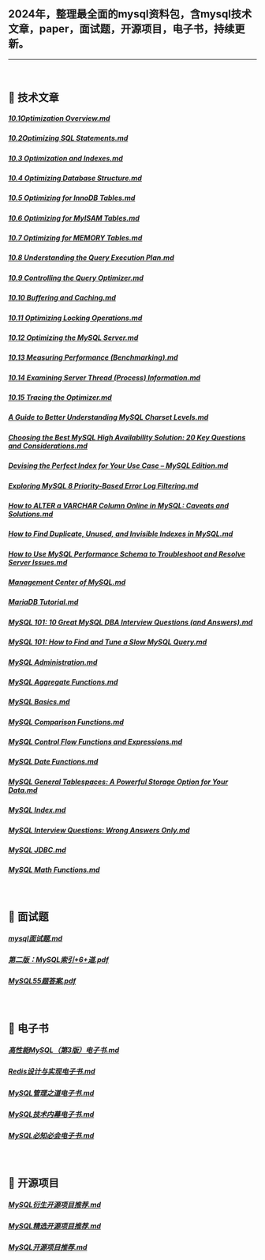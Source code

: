 ## 2024年，整理最全面的mysql资料包，含mysql技术文章，paper，面试题，开源项目，电子书，持续更新。
----

<br/>

<h2 id="nav_7">🌅 技术文章</h2>


##### [10.1Optimization Overview.md](https://github.com/0voice/mysql_document/blob/main/10.1Optimization%20Overview.md)
##### [10.2Optimizing SQL Statements.md](https://github.com/0voice/mysql_document/blob/main/10.2Optimizing%20SQL%20Statements.md)
##### [10.3 Optimization and Indexes.md](https://github.com/0voice/mysql_document/blob/main/10.3%20Optimization%20and%20Indexes.md)
##### [10.4 Optimizing Database Structure.md](https://github.com/0voice/mysql_document/blob/main/10.4%20Optimizing%20Database%20Structure.md)
##### [10.5 Optimizing for InnoDB Tables.md](https://github.com/0voice/mysql_document/blob/main/10.5%20Optimizing%20for%20InnoDB%20Tables.md)
##### [10.6 Optimizing for MyISAM Tables.md](https://github.com/0voice/mysql_document/blob/main/10.6%20Optimizing%20for%20MyISAM%20Tables.md)
##### [10.7 Optimizing for MEMORY Tables.md](https://github.com/0voice/mysql_document/blob/main/10.7%20Optimizing%20for%20MEMORY%20Tables.md)
##### [10.8 Understanding the Query Execution Plan.md](https://github.com/0voice/mysql_document/blob/main/10.8%20Understanding%20the%20Query%20Execution%20Plan.md)
##### [10.9 Controlling the Query Optimizer.md](https://github.com/0voice/mysql_document/blob/main/10.9%20Controlling%20the%20Query%20Optimizer.md)
##### [10.10 Buffering and Caching.md](https://github.com/0voice/mysql_document/blob/main/10.10%20Buffering%20and%20Caching.md)
##### [10.11 Optimizing Locking Operations.md](https://github.com/0voice/mysql_document/blob/main/10.11%20Optimizing%20Locking%20Operations.md)
##### [10.12 Optimizing the MySQL Server.md](https://github.com/0voice/mysql_document/blob/main/10.12%20Optimizing%20the%20MySQL%20Server.md)
##### [10.13 Measuring Performance (Benchmarking).md](https://github.com/0voice/mysql_document/blob/main/10.13%20Measuring%20Performance%20(Benchmarking).md)
##### [10.14 Examining Server Thread (Process) Information.md](https://github.com/0voice/mysql_document/blob/main/10.14%20Examining%20Server%20Thread%20(Process)%20Information.md)
##### [10.15 Tracing the Optimizer.md](https://github.com/0voice/mysql_document/blob/main/10.15%20Tracing%20the%20Optimizer.md)
##### [A Guide to Better Understanding MySQL Charset Levels.md](https://github.com/0voice/mysql_document/commit/aa5928941c2835f76a309c39183e24eb38e39a28)
##### [Choosing the Best MySQL High Availability Solution: 20 Key Questions and Considerations.md](https://github.com/0voice/mysql_document/blob/main/Choosing%20the%20Best%20MySQL%20High%20Availability%20Solution%3A%2020%20Key%20Questions%20and%20Considerations.md)
##### [Devising the Perfect Index for Your Use Case – MySQL Edition.md](https://github.com/0voice/mysql_document/blob/main/Devising%20the%20Perfect%20Index%20for%20Your%20Use%20Case%20%E2%80%93%20MySQL%20Edition.md)
##### [Exploring MySQL 8 Priority-Based Error Log Filtering.md](https://github.com/0voice/mysql_document/blob/main/Exploring%20MySQL%208%20Priority-Based%20Error%20Log%20Filtering.md)
##### [How to ALTER a VARCHAR Column Online in MySQL: Caveats and Solutions.md](https://github.com/0voice/mysql_document/blob/main/How%20to%20ALTER%20a%20VARCHAR%20Column%20Online%20in%20MySQL%3A%20Caveats%20and%20Solutions.md)
##### [How to Find Duplicate, Unused, and Invisible Indexes in MySQL.md](https://github.com/0voice/mysql_document/blob/main/How%20to%20Find%20Duplicate%2C%20Unused%2C%20and%20Invisible%20Indexes%20in%20MySQL.md)
##### [How to Use MySQL Performance Schema to Troubleshoot and Resolve Server Issues.md](https://github.com/0voice/mysql_document/blob/main/How%20to%20Use%20MySQL%20Performance%20Schema%20to%20Troubleshoot%20and%20Resolve%20Server%20Issues.md)
##### [Management Center of MySQL.md](https://github.com/0voice/mysql_document/blob/main/Management%20Center%20of%20MySQL.md)
##### [MariaDB Tutorial.md](https://github.com/0voice/mysql_document/blob/main/MariaDB%20Tutorial.md)
##### [MySQL 101: 10 Great MySQL DBA Interview Questions (and Answers).md](https://github.com/0voice/mysql_document/blob/main/MySQL%20101%3A%2010%20Great%20MySQL%20DBA%20Interview%20Questions%20(and%20Answers).md)
##### [MySQL 101: How to Find and Tune a Slow MySQL Query.md](https://github.com/0voice/mysql_document/blob/main/MySQL%20101%3A%20How%20to%20Find%20and%20Tune%20a%20Slow%20MySQL%20Query.md)
##### [MySQL Administration.md](https://github.com/0voice/mysql_document/blob/main/MySQL%20Administration.md)
##### [MySQL Aggregate Functions.md](https://github.com/0voice/mysql_document/blob/main/MySQL%20Aggregate%20Functions.md)
##### [MySQL Basics.md](https://github.com/0voice/mysql_document/blob/main/MySQL%20Basics.md)
##### [MySQL Comparison Functions.md](https://github.com/0voice/mysql_document/blob/main/MySQL%20Comparison%20Functions.md)
##### [MySQL Control Flow Functions and Expressions.md](https://github.com/0voice/mysql_document/blob/main/MySQL%20Control%20Flow%20Functions%20and%20Expressions.md)
##### [MySQL Date Functions.md](https://github.com/0voice/mysql_document/blob/main/MySQL%20Date%20Functions.md)
##### [MySQL General Tablespaces: A Powerful Storage Option for Your Data.md](https://github.com/0voice/mysql_document/blob/main/MySQL%20General%20Tablespaces%3A%20A%20Powerful%20Storage%20Option%20for%20Your%20Data.md)
##### [MySQL Index.md](https://github.com/0voice/mysql_document/blob/main/MySQL%20Index.md)
##### [MySQL Interview Questions: Wrong Answers Only.md](https://github.com/0voice/mysql_document/blob/main/MySQL%20Interview%20Questions%3A%20Wrong%20Answers%20Only.md)
##### [MySQL JDBC.md](https://github.com/0voice/mysql_document/blob/main/MySQL%20JDBC.md)
##### [MySQL Math Functions.md](https://github.com/0voice/mysql_document/blob/main/MySQL%20Math%20Functions.md)
##### []()
##### []()
##### []()
##### []()
##### []()
##### []()
##### []()
##### []()
##### []()
##### []()
##### []()
##### []()
##### []()
##### []()
##### []()
##### []()
##### []()
##### []()
##### []()
##### []()
##### []()
##### []()
##### []()
##### []()
##### []()
##### []()
##### []()
##### []()
##### []()
##### []()
##### []()
##### []()
##### []()
##### []()
##### []()
##### []()
##### []()
##### []()
##### []()
##### []()
##### []()
##### []()
##### []()
##### []()
##### []()
##### []()
##### []()
##### []()
##### []()
##### []()
##### []()
##### []()
##### []()
##### []()
##### []()


<br/>

<h2 id="nav_7">🌅 面试题</h2>


##### [mysql面试题.md](https://github.com/0voice/mysql_document/blob/main/mysql%E9%9D%A2%E8%AF%95%E9%A2%98.md)
##### [第二版：MySQL索引+6+道.pdf](https://github.com/0voice/mysql_document/blob/main/%E7%AC%AC%E4%BA%8C%E7%89%88%EF%BC%9AMySQL%E7%B4%A2%E5%BC%95%2B6%2B%E9%81%93.pdf)
##### [MySQL55题答案.pdf](https://github.com/0voice/mysql_document/blob/main/MySQL55%E9%A2%98%E7%AD%94%E6%A1%88.pdf)



<br/>

<h2 id="nav_7">🌅 电子书</h2>

##### [高性能MySQL（第3版）电子书.md](https://github.com/0voice/mysql_document/blob/main/%E9%AB%98%E6%80%A7%E8%83%BDMySQL%20(%E7%AC%AC3%E7%89%88)%E7%94%B5%E5%AD%90%E4%B9%A6.md)
##### [Redis设计与实现电子书.md](https://github.com/0voice/mysql_document/blob/main/Redis%E8%AE%BE%E8%AE%A1%E4%B8%8E%E5%AE%9E%E7%8E%B0%E7%94%B5%E5%AD%90%E4%B9%A6.md)
##### [MySQL管理之道电子书.md](https://github.com/0voice/mysql_document/blob/main/MySQL%E7%AE%A1%E7%90%86%E4%B9%8B%E9%81%93%E7%94%B5%E5%AD%90%E4%B9%A6.md)
##### [MySQL技术内幕电子书.md](https://github.com/0voice/mysql_document/blob/main/MySQL%E6%8A%80%E6%9C%AF%E5%86%85%E5%B9%95%E7%94%B5%E5%AD%90%E4%B9%A6.md)
##### [MySQL必知必会电子书.md](https://github.com/0voice/mysql_document/blob/main/MySQL%E5%BF%85%E7%9F%A5%E5%BF%85%E4%BC%9A%E7%94%B5%E5%AD%90%E4%B9%A6.md)


<br/>

<h2 id="nav_7">🌅 开源项目</h2>

##### [MySQL衍生开源项目推荐.md](https://github.com/0voice/mysql_document/blob/main/MySQL%E8%A1%8D%E7%94%9F%E5%BC%80%E6%BA%90%E9%A1%B9%E7%9B%AE%E6%8E%A8%E8%8D%90.md)
##### [MySQL精选开源项目推荐.md](https://github.com/0voice/mysql_document/blob/main/MySQL%E7%B2%BE%E9%80%89%E5%BC%80%E6%BA%90%E9%A1%B9%E7%9B%AE%E6%8E%A8%E8%8D%90.md)
##### [MySQL开源项目推荐.md](https://github.com/0voice/mysql_document/blob/main/MySQL%E5%BC%80%E6%BA%90%E9%A1%B9%E7%9B%AE%E6%8E%A8%E8%8D%90.md)
##### []()
##### []()
##### []()


